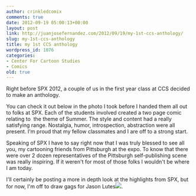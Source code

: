 ```yaml
---
author: crinkledcomix
comments: true
date: 2012-09-19 05:00:13+00:00
layout: post
link: http://juanjosefernandez.com/2012/09/19/my-1st-ccs-anthology/
slug: my-1st-ccs-anthology
title: my 1st CCS anthology
wordpress_id: 1076
categories:
- Center For Cartoon Studies
- Comics
old: true
---
```


Right before SPX 2012, a couple of us in the first year class at CCS decided to make an anthology. 

You can check it out below in the photo I took before I handed them all out to folks at SPX. Each of the students involved created a two page comic relating to  the theme of Summer. The style and content had a really satisfying range. Nostalgia, humor, introspection, abstraction were all present. I'm proud that my fellow classmates and I are off to a strong start.

Speaking of SPX I have to say right now that I was truly blessed to see all you, my cartooning friends from Pittsburgh at the expo. To know that there were over 2 dozen representatives of the Pittsburgh self-publishing scene was really inspiring. If it weren't for most of those folks I wouldn't be where I am today.

I'll certainly be posting a more in depth look at the highlights from SPX, but for now, I'm off to draw gags for Jason Lutes[![](http://fernandezjuanjose.files.wordpress.com/2012/09/photo-on-2012-09-13-at-12-54-3.jpg)](http://fernandezjuanjose.files.wordpress.com/2012/09/photo-on-2012-09-13-at-12-54-3.jpg).
